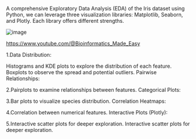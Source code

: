 A comprehensive Exploratory Data Analysis (EDA) of the Iris dataset using Python, we can leverage three visualization libraries: Matplotlib, Seaborn, and Plotly. Each library offers different strengths. 

![image](https://github.com/user-attachments/assets/f9d37a7e-4c57-4eda-987c-10922638af06)

https://www.youtube.com/@Bioinformatics_Made_Easy

1.Data Distribution:

Histograms and KDE plots to explore the distribution of each feature.
Boxplots to observe the spread and potential outliers.
Pairwise Relationships:

2.Pairplots to examine relationships between features.
Categorical Plots:

3.Bar plots to visualize species distribution.
Correlation Heatmaps:

4.Correlation between numerical features.
Interactive Plots (Plotly):

5.Interactive scatter plots for deeper exploration.
Interactive scatter plots for deeper exploration.
